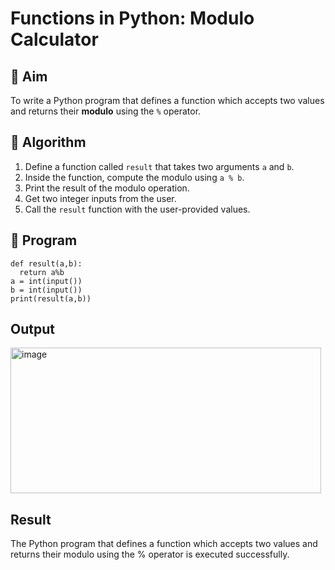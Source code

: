 # Functions in Python: Modulo Calculator

## 🎯 Aim
To write a Python program that defines a function which accepts two values and returns their **modulo** using the `%` operator.

## 🧠 Algorithm
1. Define a function called `result` that takes two arguments `a` and `b`.
2. Inside the function, compute the modulo using `a % b`.
3. Print the result of the modulo operation.
4. Get two integer inputs from the user.
5. Call the `result` function with the user-provided values.

## 🧾 Program
```
def result(a,b):
  return a%b
a = int(input())
b = int(input())
print(result(a,b))
```

## Output
<img width="497" height="233" alt="image" src="https://github.com/user-attachments/assets/4caff13a-46c3-4f77-a485-888c2ca7df0c" />


## Result
The Python program that defines a function which accepts two values and returns their modulo using the % operator is executed successfully.

